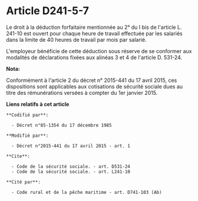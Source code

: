 # Article D241-5-7

Le droit à la déduction forfaitaire mentionnée au 2° du I bis de l'article L. 241-10 est ouvert pour chaque heure de travail
effectuée par les salariés dans la limite de 40 heures de travail par mois par salarié. 

L'employeur bénéficie de cette déduction sous réserve de se conformer aux modalités de déclarations fixées aux alinéas 3 et 4
de l'article D. 531-24.

**Nota:**

Conformément à l'article 2 du décret n° 2015-441 du 17 avril 2015, ces dispositions sont applicables aux cotisations de
sécurité sociale dues au titre des rémunérations versées à compter du 1er janvier 2015.

**Liens relatifs à cet article**

	**Codifié par**:

	  - Décret n°85-1354 du 17 décembre 1985

	**Modifié par**:

	  - Décret n°2015-441 du 17 avril 2015 - art. 1

	**Cite**:

	  - Code de la sécurité sociale. - art. D531-24
	  - Code de la sécurité sociale. - art. L241-10

	**Cité par**:

	  - Code rural et de la pêche maritime - art. D741-103 (Ab)
